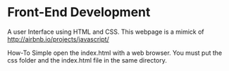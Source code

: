 # Front-End Development
A user Interface using HTML and CSS. This webpage is a mimick of http://airbnb.io/projects/javascript/

How-To
Simple open the index.html with a web browser. You must put the css folder and the index.html file in the same directory.
